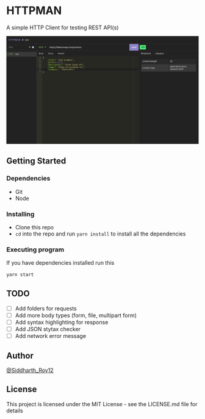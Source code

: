 # HTTPMAN

A simple HTTP Client for testing REST API(s)

![screenshot](./screenshots/Screenshot1.png)

## Getting Started

### Dependencies

* Git
* Node

### Installing

* Clone this repo
* `cd` into the repo and run `yarn install` to install all the dependencies

### Executing program

If you have dependencies installed run this

```sh
yarn start
```

## TODO

- [ ] Add folders for requests
- [ ] Add more body types (form, file, multipart form)
- [ ] Add syntax highlighting for response
- [ ] Add JSON stytax checker
- [ ] Add network error message

## Author

[@Siddharth_Roy12](https://twitter.com/Siddharth_Roy12)

## License

This project is licensed under the MIT License - see the LICENSE.md file for details
